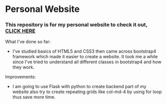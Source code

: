 # Personal Website

### This repository is for my personal website to check it out, [CLICK HERE](https://haneulkim214.github.io/)

What I've done so far:

- I've studied basics of HTML5 and CSS3 then came across bootstrap4 framework which made it easier to create a website. It took me a while since I've tried to understand all different classes in bootstrap4 and how they work.


Improvements:

- I am going to use Flask with python to create backend part of my website also try to create repeating grids like col-md-4 by using for loop thus save more time.
